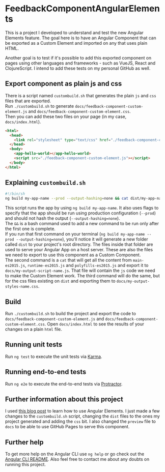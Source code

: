 # FeedbackComponentAngularElements

This is a project I developed to understand and test the new Angular Elements feature. The goal here is to have an Angular Component that can be exported as a Custom Element and imported on any that uses plain HTML.

Another goal is to test if it's possible to add this exported component on pages using other languages and frameworks - such as VueJS, React and ClojureScript. I intend to add these tests on my personal GitHub as well.  

## Export component as plain js and css

There is a script named `custombuild.sh` that generates the plain `js` and `css` files that are exported.  
Run `./custombuild.sh` to generate `docs/feedback-component-custom-element.js` and `docs/feedback-component-custom-element.css`.  
Then you can add these two files on your page (in my case, `docs/index.html`).  

```html
<html>
  <head>
    <link rel="stylesheet" type="text/css" href="./feedback-component-custom-element.css">
  </head>
  <body>
    <app-hello-world></app-hello-world>
    <script src="./feedback-component-custom-element.js"></script>
  </body>
</html>
```

## Explaining `custombuild.sh`

```bash
#!/bin/sh
ng build my-app-name --prod --output-hashing=none && cat dist/my-app-name/runtime-es2015.js dist/my-app-name/polyfills-es2015.js dist/my-app-name/main-es2015.js > docs/my-output-script-name.js && cat dist/my-app-name/styles.css > docs/my-output-styles-name.css
```

This script runs the app by using `ng build my-app-name`. It also uses flags to specify that the app should be run using production configuration (`--prod`) and should not hash the output (`--output-hashing=none`).  
The `&&` is a bash command used to add a new command to be run only after the first one is complete.  
If you run that first command on your terminal (`ng build my-app-name --prod --output-hashing=none`), you'll notice it will generate a new folder called `dist` to your project's root directory. The files inside that folder are used to serve your Angular App on a host server. These are also the files we need to export to use this component as a Custom Component.  
The second command is a `cat` that will get all the content from `main-es2015.js`, `runtime-es2015.js` and `polyfills-es2015.js` and export it to `docs/my-output-script-name.js`. That file will contain the `js` code we need to make the Custom Element work. The third command will do the same, but for the css files existing on `dist` and exporting them to `docs/my-output-styles-name.css`.  

## Build

Run `./custombuild.sh` to build the project and export the code to `docs/feedback-component-custom-element.js` and `docs/feedback-component-custom-element.css`. Open `docs/index.html` to see the results of your changes on a plain `html` file.

## Running unit tests

Run `ng test` to execute the unit tests via [Karma](https://karma-runner.github.io).

## Running end-to-end tests

Run `ng e2e` to execute the end-to-end tests via [Protractor](http://www.protractortest.org/).

## Further information about this project

I used [this blog post](https://blog.bitsrc.io/using-angular-elements-why-and-how-part-1-35f7fd4f0457) to learn how to use Angular Elements. I just made a few changes to the `custombuild.sh` script, changing the `dist` files to the ones my project generated and adding the `css` bit. I also changed the `preview` file to `docs` to be able to use GitHub Pages to serve this component.  

## Further help

To get more help on the Angular CLI use `ng help` or go check out the [Angular CLI README](https://github.com/angular/angular-cli/blob/master/README.md).
Also feel free to contact me about any doubts on running this project.
